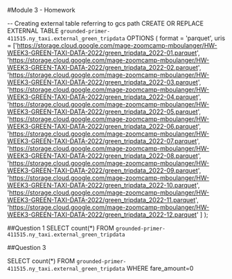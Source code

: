 #Module 3 - Homework

-- Creating external table referring to gcs path
CREATE OR REPLACE EXTERNAL TABLE `grounded-primer-411515.ny_taxi.external_green_tripdata`
OPTIONS (
  format = 'parquet',
  uris = ['https://storage.cloud.google.com/mage-zoomcamp-mboulanger/HW-WEEK3-GREEN-TAXI-DATA-2022/green_tripdata_2022-01.parquet',
  'https://storage.cloud.google.com/mage-zoomcamp-mboulanger/HW-WEEK3-GREEN-TAXI-DATA-2022/green_tripdata_2022-02.parquet',
  'https://storage.cloud.google.com/mage-zoomcamp-mboulanger/HW-WEEK3-GREEN-TAXI-DATA-2022/green_tripdata_2022-03.parquet',
  'https://storage.cloud.google.com/mage-zoomcamp-mboulanger/HW-WEEK3-GREEN-TAXI-DATA-2022/green_tripdata_2022-04.parquet',
  'https://storage.cloud.google.com/mage-zoomcamp-mboulanger/HW-WEEK3-GREEN-TAXI-DATA-2022/green_tripdata_2022-05.parquet',
  'https://storage.cloud.google.com/mage-zoomcamp-mboulanger/HW-WEEK3-GREEN-TAXI-DATA-2022/green_tripdata_2022-06.parquet',
  'https://storage.cloud.google.com/mage-zoomcamp-mboulanger/HW-WEEK3-GREEN-TAXI-DATA-2022/green_tripdata_2022-07.parquet',
  'https://storage.cloud.google.com/mage-zoomcamp-mboulanger/HW-WEEK3-GREEN-TAXI-DATA-2022/green_tripdata_2022-08.parquet',
  'https://storage.cloud.google.com/mage-zoomcamp-mboulanger/HW-WEEK3-GREEN-TAXI-DATA-2022/green_tripdata_2022-09.parquet',
  'https://storage.cloud.google.com/mage-zoomcamp-mboulanger/HW-WEEK3-GREEN-TAXI-DATA-2022/green_tripdata_2022-10.parquet',
  'https://storage.cloud.google.com/mage-zoomcamp-mboulanger/HW-WEEK3-GREEN-TAXI-DATA-2022/green_tripdata_2022-11.parquet',
  'https://storage.cloud.google.com/mage-zoomcamp-mboulanger/HW-WEEK3-GREEN-TAXI-DATA-2022/green_tripdata_2022-12.parquet'
  ]
);


##Question 1
SELECT count(*) FROM `grounded-primer-411515.ny_taxi.external_green_tripdata` 

##Question 3

SELECT count(*) FROM `grounded-primer-411515.ny_taxi.external_green_tripdata` WHERE fare_amount=0

